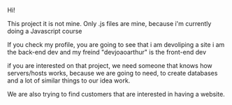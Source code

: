 Hi!

This project it is not mine.
Only .js files are mine, because i'm currently doing a Javascript course

If you check my profile, you are going to see that i am devoliping a site
i am the back-end dev and my freind "devjoaoarthur" is the front-end dev

if you are interested on that project, we need someone that knows how
servers/hosts works, because we are going to need, to create databases
and a lot of similar things to our idea work.

We are also trying to find customers that are interested in having a
website.
